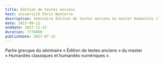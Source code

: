 ```yaml
---
title: Édition de textes anciens
host: université Paris-Nanterre
description: Séminaire Édition de textes anciens du master Humanités classiques et humanités numériques
date: 2017-09-12
enddate: 2017-12-12
duration: 7776000
publishdate: 2017-07-15
---
```


Partie grecque du séminaire «&nbsp;Édition de textes anciens&nbsp;» du master «&nbsp;Humanités classiques et humanités numériques&nbsp;».

